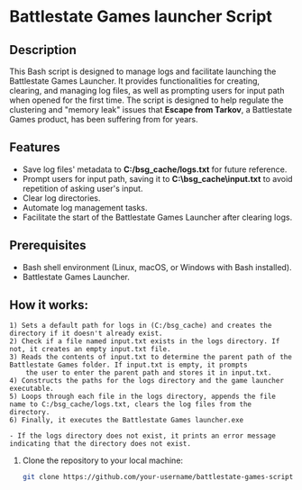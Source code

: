 # Battlestate Games launcher Script

## Description

This Bash script is designed to manage logs and facilitate launching the Battlestate Games Launcher. It provides functionalities for creating, clearing, and managing log files, as well as prompting users for input path when opened for the first time. The script is designed to help regulate the clustering and "memory leak" issues that **Escape from Tarkov**, a Battlestate Games product, has been suffering from for years.

## Features

- Save log files' metadata to **C:/bsg_cache/logs.txt** for future reference.
- Prompt users for input path, saving it to **C:\bsg_cache\input.txt** to avoid repetition of asking user's input.
- Clear log directories.
- Automate log management tasks.
- Facilitate the start of the Battlestate Games Launcher after clearing logs.

## Prerequisites

- Bash shell environment (Linux, macOS, or Windows with Bash installed).
- Battlestate Games Launcher.

## How it works:
    1) Sets a default path for logs in (C:/bsg_cache) and creates the directory if it doesn't already exist.
    2) Check if a file named input.txt exists in the logs directory. If not, it creates an empty input.txt file.
    3) Reads the contents of input.txt to determine the parent path of the Battlestate Games folder. If input.txt is empty, it prompts 
        the user to enter the parent path and stores it in input.txt.
    4) Constructs the paths for the logs directory and the game launcher executable.
    5) Loops through each file in the logs directory, appends the file name to C:/bsg_cache/logs.txt, clears the log files from the directory.
    6) Finally, it executes the Battlestate Games launcher.exe

    - If the logs directory does not exist, it prints an error message indicating that the directory does not exist.
1. Clone the repository to your local machine:

   ```bash
   git clone https://github.com/your-username/battlestate-games-script.git
